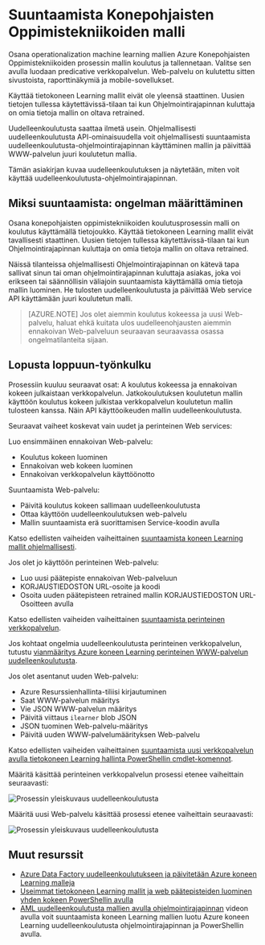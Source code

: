 <properties
    pageTitle="Suuntaamista Koulujen mallin koneeseen | Microsoft Azure"
    description="Opettele suuntaamista mallin ja Päivitä juuri koulutetun mallin käyttäminen Azure koneen Learning Web-palveluun."
    services="machine-learning"
    documentationCenter=""
    authors="vDonGlover"
    manager="raymondl"
    editor=""/>

<tags
    ms.service="machine-learning"
    ms.workload="data-services"
    ms.tgt_pltfrm="na"
    ms.devlang="na"
    ms.topic="article"
    ms.date="10/10/2016"
    ms.author="v-donglo"/>

# <a name="retrain-a-machine-learning-model"></a>Suuntaamista Konepohjaisten Oppimistekniikoiden malli

Osana operationalization machine learning mallien Azure Konepohjaisten Oppimistekniikoiden prosessin mallin koulutus ja tallennetaan. Valitse sen avulla luodaan predicative verkkopalvelun. Web-palvelu on kulutettu sitten sivustoista, raporttinäkymiä ja mobile-sovellukset. 

Käyttää tietokoneen Learning mallit eivät ole yleensä staattinen. Uusien tietojen tullessa käytettävissä-tilaan tai kun Ohjelmointirajapinnan kuluttaja on omia tietoja mallin on oltava retrained. 

Uudelleenkoulutusta saattaa ilmetä usein. Ohjelmallisesti uudelleenkoulutusta API-ominaisuudella voit ohjelmallisesti suuntaamista uudelleenkoulutusta-ohjelmointirajapinnan käyttäminen mallin ja päivittää WWW-palvelun juuri koulutetun mallia. 

Tämän asiakirjan kuvaa uudelleenkoulutuksen ja näytetään, miten voit käyttää uudelleenkoulutusta-ohjelmointirajapinnan.

## <a name="why-retrain-defining-the-problem"></a>Miksi suuntaamista: ongelman määrittäminen  

Osana konepohjaisten oppimistekniikoiden koulutusprosessin malli on koulutus käyttämällä tietojoukko. Käyttää tietokoneen Learning mallit eivät tavallisesti staattinen. Uusien tietojen tullessa käytettävissä-tilaan tai kun Ohjelmointirajapinnan kuluttaja on omia tietoja mallin on oltava retrained.

Näissä tilanteissa ohjelmallisesti Ohjelmointirajapinnan on kätevä tapa sallivat sinun tai oman ohjelmointirajapinnan kuluttaja asiakas, joka voi erikseen tai säännöllisin väliajoin suuntaamista käyttämällä omia tietoja mallin luominen. He tulosten uudelleenkoulutusta ja päivittää Web service API käyttämään juuri koulutetun malli.

>[AZURE.NOTE] Jos olet aiemmin koulutus kokeessa ja uusi Web-palvelu, haluat ehkä kuitata ulos uudelleenohjausten aiemmin ennakoivan Web-palveluun seuraavan seuraavassa osassa ongelmatilanteita sijaan.

## <a name="end-to-end-workflow"></a>Lopusta loppuun-työnkulku 

Prosessiin kuuluu seuraavat osat: A koulutus kokeessa ja ennakoivan kokeen julkaistaan verkkopalvelun. Jatkokoulutuksen koulutetun mallin käyttöön koulutus kokeen julkistaa verkkopalvelun koulutetun mallin tulosteen kanssa. Näin API käyttöoikeuden mallin uudelleenkoulutusta. 

Seuraavat vaiheet koskevat vain uudet ja perinteinen Web services:

Luo ensimmäinen ennakoivan Web-palvelu:

* Koulutus kokeen luominen
* Ennakoivan web kokeen luominen
* Ennakoivan verkkopalvelun käyttöönotto

Suuntaamista Web-palvelu:

* Päivitä koulutus kokeen sallimaan uudelleenkoulutusta
* Ottaa käyttöön uudelleenkoulutuksen web-palvelu
* Mallin suuntaamista erä suorittamisen Service-koodin avulla

Katso edellisten vaiheiden vaiheittainen [suuntaamista koneen Learning mallit ohjelmallisesti](machine-learning-retrain-models-programmatically.md).

Jos olet jo käyttöön perinteinen Web-palvelu:

* Luo uusi päätepiste ennakoivan Web-palveluun
* KORJAUSTIEDOSTON URL-osoite ja koodi
* Osoita uuden päätepisteen retrained mallin KORJAUSTIEDOSTON URL-Osoitteen avulla 

Katso edellisten vaiheiden vaiheittainen [suuntaamista perinteinen verkkopalvelun](machine-learning-retrain-a-classic-web-service.md).

Jos kohtaat ongelmia uudelleenkoulutusta perinteinen verkkopalvelun, tutustu [vianmääritys Azure koneen Learning perinteinen WWW-palvelun uudelleenkoulutusta](machine-learning-troubleshooting-retraining-models.md).

Jos olet asentanut uuden Web-palvelu:

* Azure Resurssienhallinta-tiliisi kirjautuminen
* Saat WWW-palvelun määritys
* Vie JSON WWW-palvelun määritys
* Päivitä viittaus `ilearner` blob JSON
* JSON tuominen Web-palvelu-määritys
* Päivitä uuden WWW-palvelumäärityksen Web-palvelu

Katso edellisten vaiheiden vaiheittainen [suuntaamista uusi verkkopalvelun avulla tietokoneen Learning hallinta PowerShellin cmdlet-komennot](machine-learning-retrain-new-web-service-using-powershell.md).

Määritä käsittää perinteinen verkkopalvelun prosessi etenee vaiheittain seuraavasti:

![Prosessin yleiskuvaus uudelleenkoulutusta][1]

Määritä uusi Web-palvelu käsittää prosessi etenee vaiheittain seuraavasti:

![Prosessin yleiskuvaus uudelleenkoulutusta][7]

## <a name="other-resources"></a>Muut resurssit

- [Azure Data Factory uudelleenkoulutukseen ja päivitetään Azure koneen Learning malleja](https://azure.microsoft.com/blog/retraining-and-updating-azure-machine-learning-models-with-azure-data-factory/)
- [Useimmat tietokoneen Learning mallit ja web päätepisteiden luominen yhden kokeen PowerShellin avulla](machine-learning-create-models-and-endpoints-with-powershell.md)
- [AML uudelleenkoulutusta mallien avulla ohjelmointirajapinnan](https://www.youtube.com/watch?v=wwjglA8xllg) videon avulla voit suuntaamista koneen Learning mallien luotu Azure koneen Learning uudelleenkoulutusta ohjelmointirajapinnan ja PowerShellin avulla.

<!--image links-->
[1]: ./media/machine-learning-retrain-machine-learning-model/machine-learning-retrain-models-programmatically-IMAGE01.png
[7]: ./media/machine-learning-retrain-machine-learning-model/machine-learning-retrain-models-programmatically-IMAGE07.png

